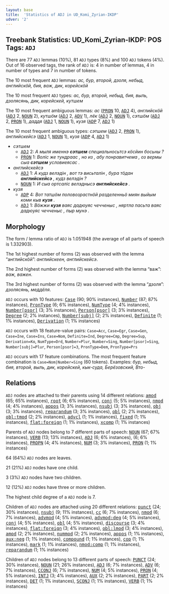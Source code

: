 ```yaml
---
layout: base
title:  'Statistics of ADJ in UD_Komi_Zyrian-IKDP'
udver: '2'
---
```


## Treebank Statistics: UD_Komi_Zyrian-IKDP: POS Tags: `ADJ`

There are 77 `ADJ` lemmas (10%), 81 `ADJ` types (8%) and 100 `ADJ` tokens (4%).
Out of 16 observed tags, the rank of `ADJ` is: 4 in number of lemmas, 4 in number of types and 7 in number of tokens.

The 10 most frequent `ADJ` lemmas: <em>ас, бур, второй, дзоля, небыд, английскӧй, бия, важ, дик, корейскӧй</em>

The 10 most frequent `ADJ` types:  <em>ас, бур, второй, небыд, бия, выль, дзолясянь, дик, корейскей, кутшем</em>

The 10 most frequent ambiguous lemmas: <em>ас</em> (<tt><a href="kpv_ikdp-pos-PRON.html">PRON</a></tt> 10, <tt><a href="kpv_ikdp-pos-ADJ.html">ADJ</a></tt> 4), <em>английскӧй</em> (<tt><a href="kpv_ikdp-pos-ADJ.html">ADJ</a></tt> 2, <tt><a href="kpv_ikdp-pos-NOUN.html">NOUN</a></tt> 2), <em>кутшӧм</em> (<tt><a href="kpv_ikdp-pos-ADJ.html">ADJ</a></tt> 2, <tt><a href="kpv_ikdp-pos-ADV.html">ADV</a></tt> 1), <em>лёк</em> (<tt><a href="kpv_ikdp-pos-ADJ.html">ADJ</a></tt> 2, <tt><a href="kpv_ikdp-pos-NOUN.html">NOUN</a></tt> 1), <em>сэтшӧм</em> (<tt><a href="kpv_ikdp-pos-ADJ.html">ADJ</a></tt> 2, <tt><a href="kpv_ikdp-pos-PRON.html">PRON</a></tt> 1), <em>даддя</em> (<tt><a href="kpv_ikdp-pos-ADJ.html">ADJ</a></tt> 1, <tt><a href="kpv_ikdp-pos-NOUN.html">NOUN</a></tt> 1), <em>кузя</em> (<tt><a href="kpv_ikdp-pos-ADP.html">ADP</a></tt> 7, <tt><a href="kpv_ikdp-pos-ADJ.html">ADJ</a></tt> 1)

The 10 most frequent ambiguous types:  <em>сэтшем</em> (<tt><a href="kpv_ikdp-pos-ADJ.html">ADJ</a></tt> 2, <tt><a href="kpv_ikdp-pos-PRON.html">PRON</a></tt> 1), <em>английскейсэ</em> (<tt><a href="kpv_ikdp-pos-ADJ.html">ADJ</a></tt> 1, <tt><a href="kpv_ikdp-pos-NOUN.html">NOUN</a></tt> 1), <em>кузя</em> (<tt><a href="kpv_ikdp-pos-ADP.html">ADP</a></tt> 4, <tt><a href="kpv_ikdp-pos-ADJ.html">ADJ</a></tt> 1)


* <em>сэтшем</em>
  * <tt><a href="kpv_ikdp-pos-ADJ.html">ADJ</a></tt> 2: <em>А мыля именнэ <b>сэтшем</b> специальносьтсэ кӧсйин босьны ?</em>
  * <tt><a href="kpv_ikdp-pos-PRON.html">PRON</a></tt> 1: <em>Воліс же тундраас , но из , абу понравитчема , оз вермы сыа <b>сэтшем</b> условиеясас .</em>
* <em>английскейсэ</em>
  * <tt><a href="kpv_ikdp-pos-ADJ.html">ADJ</a></tt> 1: <em>А кудз велэдін , вот тэ висьталін , бура тӧдан <b>английскейсэ</b> , кудз велэдін ?</em>
  * <tt><a href="kpv_ikdp-pos-NOUN.html">NOUN</a></tt> 1: <em>И сыа ортсаліс велэднысэ <b>английскейсэ</b> .</em>
* <em>кузя</em>
  * <tt><a href="kpv_ikdp-pos-ADP.html">ADP</a></tt> 4: <em>Вот татшӧм половозрастнӧй разделенньӧ миян выйым коми кыв <b>кузя</b> .</em>
  * <tt><a href="kpv_ikdp-pos-ADJ.html">ADJ</a></tt> 1: <em>Вӧжжи <b>кузя</b> ваяс дадюуяс чечченыс , няртла пасьта ваяс дадюуяс чечченыс , пыр мунэ .</em>

## Morphology

The form / lemma ratio of `ADJ` is 1.051948 (the average of all parts of speech is 1.332903).

The 1st highest number of forms (2) was observed with the lemma “английскӧй”: <em>английскеен, английскейсэ</em>.

The 2nd highest number of forms (2) was observed with the lemma “важ”: <em>важ, важен</em>.

The 3rd highest number of forms (2) was observed with the lemma “дзоля”: <em>дзолясянь, меддёля</em>.

`ADJ` occurs with 10 features: <tt><a href="kpv_ikdp-feat-Case.html">Case</a></tt> (90; 90% instances), <tt><a href="kpv_ikdp-feat-Number.html">Number</a></tt> (87; 87% instances), <tt><a href="kpv_ikdp-feat-PronType.html">PronType</a></tt> (6; 6% instances), <tt><a href="kpv_ikdp-feat-NumType.html">NumType</a></tt> (4; 4% instances), <tt><a href="kpv_ikdp-feat-Number-psor.html">Number[psor]</a></tt> (3; 3% instances), <tt><a href="kpv_ikdp-feat-Person-psor.html">Person[psor]</a></tt> (3; 3% instances), <tt><a href="kpv_ikdp-feat-Degree.html">Degree</a></tt> (2; 2% instances), <tt><a href="kpv_ikdp-feat-Number-subj.html">Number[subj]</a></tt> (2; 2% instances), <tt><a href="kpv_ikdp-feat-Definite.html">Definite</a></tt> (1; 1% instances), <tt><a href="kpv_ikdp-feat-Derivation.html">Derivation</a></tt> (1; 1% instances)

`ADJ` occurs with 18 feature-value pairs: `Case=Acc`, `Case=Egr`, `Case=Gen`, `Case=Ine`, `Case=Ins`, `Case=Nom`, `Definite=Ind`, `Degree=Cmp`, `Degree=Sup`, `Derivation=Ko`, `NumType=Ord`, `Number=Plur`, `Number=Sing`, `Number[psor]=Sing`, `Number[subj]=Plur`, `Person[psor]=3`, `PronType=Dem`, `PronType=Prs`

`ADJ` occurs with 17 feature combinations.
The most frequent feature combination is `Case=Nom|Number=Sing` (60 tokens).
Examples: <em>бур, небыд, бия, второй, выль, дик, корейскей, кык-суда, Берёзовский, Вто-</em>


## Relations

`ADJ` nodes are attached to their parents using 14 different relations: <tt><a href="kpv_ikdp-dep-amod.html">amod</a></tt> (65; 65% instances), <tt><a href="kpv_ikdp-dep-root.html">root</a></tt> (6; 6% instances), <tt><a href="kpv_ikdp-dep-conj.html">conj</a></tt> (5; 5% instances), <tt><a href="kpv_ikdp-dep-nmod.html">nmod</a></tt> (4; 4% instances), <tt><a href="kpv_ikdp-dep-appos.html">appos</a></tt> (3; 3% instances), <tt><a href="kpv_ikdp-dep-nsubj.html">nsubj</a></tt> (3; 3% instances), <tt><a href="kpv_ikdp-dep-obj.html">obj</a></tt> (3; 3% instances), <tt><a href="kpv_ikdp-dep-reparandum.html">reparandum</a></tt> (3; 3% instances), <tt><a href="kpv_ikdp-dep-obl.html">obl</a></tt> (2; 2% instances), <tt><a href="kpv_ikdp-dep-obl-tmod.html">obl:tmod</a></tt> (2; 2% instances), <tt><a href="kpv_ikdp-dep-advcl.html">advcl</a></tt> (1; 1% instances), <tt><a href="kpv_ikdp-dep-fixed.html">fixed</a></tt> (1; 1% instances), <tt><a href="kpv_ikdp-dep-flat-foreign.html">flat:foreign</a></tt> (1; 1% instances), <tt><a href="kpv_ikdp-dep-xcomp.html">xcomp</a></tt> (1; 1% instances)

Parents of `ADJ` nodes belong to 7 different parts of speech: <tt><a href="kpv_ikdp-pos-NOUN.html">NOUN</a></tt> (67; 67% instances), <tt><a href="kpv_ikdp-pos-VERB.html">VERB</a></tt> (13; 13% instances), <tt><a href="kpv_ikdp-pos-ADJ.html">ADJ</a></tt> (6; 6% instances),  (6; 6% instances), <tt><a href="kpv_ikdp-pos-PROPN.html">PROPN</a></tt> (4; 4% instances), <tt><a href="kpv_ikdp-pos-NUM.html">NUM</a></tt> (3; 3% instances), <tt><a href="kpv_ikdp-pos-PRON.html">PRON</a></tt> (1; 1% instances)

64 (64%) `ADJ` nodes are leaves.

21 (21%) `ADJ` nodes have one child.

3 (3%) `ADJ` nodes have two children.

12 (12%) `ADJ` nodes have three or more children.

The highest child degree of a `ADJ` node is 7.

Children of `ADJ` nodes are attached using 20 different relations: <tt><a href="kpv_ikdp-dep-punct.html">punct</a></tt> (24; 30% instances), <tt><a href="kpv_ikdp-dep-nsubj.html">nsubj</a></tt> (9; 11% instances), <tt><a href="kpv_ikdp-dep-cc.html">cc</a></tt> (6; 7% instances), <tt><a href="kpv_ikdp-dep-nmod.html">nmod</a></tt> (6; 7% instances), <tt><a href="kpv_ikdp-dep-advmod.html">advmod</a></tt> (4; 5% instances), <tt><a href="kpv_ikdp-dep-advmod-deg.html">advmod:deg</a></tt> (4; 5% instances), <tt><a href="kpv_ikdp-dep-conj.html">conj</a></tt> (4; 5% instances), <tt><a href="kpv_ikdp-dep-obl.html">obl</a></tt> (4; 5% instances), <tt><a href="kpv_ikdp-dep-discourse.html">discourse</a></tt> (3; 4% instances), <tt><a href="kpv_ikdp-dep-flat-foreign.html">flat:foreign</a></tt> (3; 4% instances), <tt><a href="kpv_ikdp-dep-obl-lmod.html">obl:lmod</a></tt> (3; 4% instances), <tt><a href="kpv_ikdp-dep-amod.html">amod</a></tt> (2; 2% instances), <tt><a href="kpv_ikdp-dep-nummod.html">nummod</a></tt> (2; 2% instances), <tt><a href="kpv_ikdp-dep-appos.html">appos</a></tt> (1; 1% instances), <tt><a href="kpv_ikdp-dep-aux-neg.html">aux:neg</a></tt> (1; 1% instances), <tt><a href="kpv_ikdp-dep-compound.html">compound</a></tt> (1; 1% instances), <tt><a href="kpv_ikdp-dep-cop.html">cop</a></tt> (1; 1% instances), <tt><a href="kpv_ikdp-dep-mark.html">mark</a></tt> (1; 1% instances), <tt><a href="kpv_ikdp-dep-nmod-comp.html">nmod:comp</a></tt> (1; 1% instances), <tt><a href="kpv_ikdp-dep-reparandum.html">reparandum</a></tt> (1; 1% instances)

Children of `ADJ` nodes belong to 13 different parts of speech: <tt><a href="kpv_ikdp-pos-PUNCT.html">PUNCT</a></tt> (24; 30% instances), <tt><a href="kpv_ikdp-pos-NOUN.html">NOUN</a></tt> (21; 26% instances), <tt><a href="kpv_ikdp-pos-ADJ.html">ADJ</a></tt> (6; 7% instances), <tt><a href="kpv_ikdp-pos-ADV.html">ADV</a></tt> (6; 7% instances), <tt><a href="kpv_ikdp-pos-CCONJ.html">CCONJ</a></tt> (6; 7% instances), <tt><a href="kpv_ikdp-pos-NUM.html">NUM</a></tt> (4; 5% instances), <tt><a href="kpv_ikdp-pos-PRON.html">PRON</a></tt> (4; 5% instances), <tt><a href="kpv_ikdp-pos-INTJ.html">INTJ</a></tt> (3; 4% instances), <tt><a href="kpv_ikdp-pos-AUX.html">AUX</a></tt> (2; 2% instances), <tt><a href="kpv_ikdp-pos-PART.html">PART</a></tt> (2; 2% instances), <tt><a href="kpv_ikdp-pos-DET.html">DET</a></tt> (1; 1% instances), <tt><a href="kpv_ikdp-pos-SCONJ.html">SCONJ</a></tt> (1; 1% instances), <tt><a href="kpv_ikdp-pos-VERB.html">VERB</a></tt> (1; 1% instances)

